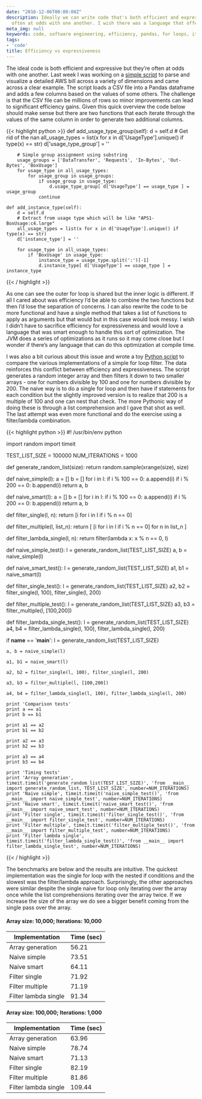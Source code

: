 ```yaml
---
date: "2016-12-06T00:00:00Z"
description: Ideally we can write code that's both efficient and expressive but they're
  often at odds with one another. I wish there was a language that offered both.
meta_img: null
keywords: code, software engineering, efficiency, pandas, for loops, iteration, expressiveness
tags:
- 'code'
title: Efficiency vs expressiveness
---
```


The ideal code is both efficient and expressive but they’re often at odds with one another. Last week I was working on a [simple script](https://github.com/dangoldin/aws-billing-details-analysis/blob/master/analyze_aws_details.py) to parse and visualize a detailed AWS bill across a variety of dimensions and came across a clear example. The script loads a CSV file into a Pandas dataframe and adds a few columns based on the values of some others. The challenge is that the CSV file can be millions of rows so minor improvements can lead to significant efficiency gains. Given this quick overview the code below should make sense but there are two functions that each iterate through the values of the same column in order to generate two additional columns.

{{< highlight python >}}
    def add_usage_type_group(self):
        d = self.d
        # Get rid of the nan
        all_usage_types = list(x for x in d['UsageType'].unique() if type(x) == str)
        d['usage_type_group'] = ''

        # Simple group assignment using substring
        usage_groups = ['DataTransfer', 'Requests', 'In-Bytes', 'Out-Bytes', 'BoxUsage']
        for usage_type in all_usage_types:
            for usage_group in usage_groups:
                if usage_group in usage_type:
                    d.usage_type_group[ d['UsageType'] == usage_type ] = usage_group
                continue

    def add_instance_type(self):
        d = self.d
        # Extract from usage type which will be like "APS1-BoxUsage:c4.large"
        all_usage_types = list(x for x in d['UsageType'].unique() if type(x) == str)
        d['instance_type'] = ''

        for usage_type in all_usage_types:
            if 'BoxUsage' in usage_type:
                instance_type = usage_type.split(':')[-1]
                d.instance_type[ d['UsageType'] == usage_type ] = instance_type
{{< / highlight >}}

As one can see the outer for loop is shared but the inner logic is different. If all I cared about was efficiency I’d be able to combine the two functions but then I’d lose the separation of concerns. I can also rewrite the code to be more functional and have a single method that takes a list of functions to apply as arguments but that would but in this case would look messy. I wish I didn’t have to sacrifice efficiency for expressiveness and would love a language that was smart enough to handle this sort of optimization. The JVM does a series of optimizations as it runs so it may come close but I wonder if there’s any language that can do this optimization at compile time.

I was also a bit curious about this issue and wrote a toy [Python script](https://github.com/dangoldin/code-samples/blob/master/iteration_filter_testing.py) to compare the various implementations of a simple for loop filter. The data reinforces this conflict between efficiency and expressiveness. The script generates a random integer array and then filters it down to two smaller arrays - one for numbers divisible by 100 and one for numbers divisible by 200. The naive way is to do a single for loop and then have if statements for each condition but the slightly improved version is to realize that 200 is a multiple of 100 and one can nest that check. The more Pythonic way of doing these is through a list comprehension and I gave that shot as well. The last attempt was even more functional and do the exercise using a filter/lambda combination.

{{< highlight python >}}
#! /usr/bin/env python

import random
import timeit

TEST_LIST_SIZE = 100000
NUM_ITERATIONS = 1000

def generate_random_list(size):
    return random.sample(xrange(size), size)

def naive_simple(l):
    a = []
    b = []
    for i in l:
        if i % 100 == 0:
            a.append(i)
        if i % 200 == 0:
            b.append(i)
    return a, b

def naive_smart(l):
    a = []
    b = []
    for i in l:
        if i % 100 == 0:
            a.append(i)
            if i % 200 == 0:
                b.append(i)
    return a, b

def filter_single(l, n):
    return [i for i in l if i % n == 0]

def filter_multiple(l, list_n):
    return [
        [i for i in l if i % n == 0] for n in list_n
    ]

def filter_lambda_single(l, n):
    return filter(lambda x: x % n == 0, l)

def naive_simple_test():
    l = generate_random_list(TEST_LIST_SIZE)
    a, b = naive_simple(l)

def naive_smart_test():
    l = generate_random_list(TEST_LIST_SIZE)
    a1, b1 = naive_smart(l)

def filter_single_test():
    l = generate_random_list(TEST_LIST_SIZE)
    a2, b2 = filter_single(l, 100), filter_single(l, 200)

def filter_multiple_test():
    l = generate_random_list(TEST_LIST_SIZE)
    a3, b3 = filter_multiple(l, [100,200])

def filter_lambda_single_test():
    l = generate_random_list(TEST_LIST_SIZE)
    a4, b4 = filter_lambda_single(l, 100), filter_lambda_single(l, 200)

if __name__ == '__main__':
    l = generate_random_list(TEST_LIST_SIZE)

    a, b = naive_simple(l)

    a1, b1 = naive_smart(l)

    a2, b2 = filter_single(l, 100), filter_single(l, 200)

    a3, b3 = filter_multiple(l, [100,200])

    a4, b4 = filter_lambda_single(l, 100), filter_lambda_single(l, 200)

    print 'Comparison tests'
    print a == a1
    print b == b1

    print a1 == a2
    print b1 == b2

    print a2 == a3
    print b2 == b3

    print a3 == a4
    print b3 == b4

    print 'Timing tests'
    print 'Array generation', timeit.timeit('generate_random_list(TEST_LIST_SIZE)', 'from __main__ import generate_random_list, TEST_LIST_SIZE', number=NUM_ITERATIONS)
    print 'Naive simple', timeit.timeit('naive_simple_test()', 'from __main__ import naive_simple_test', number=NUM_ITERATIONS)
    print 'Naive smart', timeit.timeit('naive_smart_test()', 'from __main__ import naive_smart_test', number=NUM_ITERATIONS)
    print 'Filter single', timeit.timeit('filter_single_test()', 'from __main__ import filter_single_test', number=NUM_ITERATIONS)
    print 'Filter multiple', timeit.timeit('filter_multiple_test()', 'from __main__ import filter_multiple_test', number=NUM_ITERATIONS)
    print 'Filter lambda single', timeit.timeit('filter_lambda_single_test()', 'from __main__ import filter_lambda_single_test', number=NUM_ITERATIONS)
{{< / highlight >}}

The benchmarks are below and the results are intuitive. The quickest implementation was the single for loop with the nested if conditions and the slowest was the filter/lambda approach. Surprisingly, the other approaches were similar despite the single naive for loop only iterating over the array once while the list comprehensions iterating over the array twice. If we increase the size of the array we do see a bigger benefit coming from the single pass over the array.

#### Array size: 10,000; Iterations: 10,000

|Implementation|Time (sec)|
|---|---|
|Array generation | 56.21|
|Naive simple | 73.51|
|Naive smart | 64.11|
|Filter single | 71.92|
|Filter multiple | 71.19|
|Filter lambda single | 91.34|


#### Array size: 100,000; Iterations: 1,000

|Implementation|Time (sec)|
|---|---|
|Array generation | 63.96|
|Naive simple | 78.74|
|Naive smart | 71.13|
|Filter single | 82.19|
|Filter multiple | 81.86|
|Filter lambda single | 109.44|
